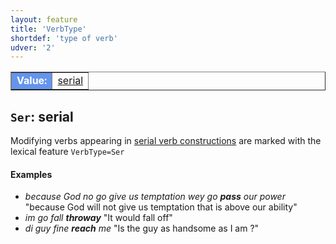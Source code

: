 ```yaml
---
layout: feature
title: 'VerbType'
shortdef: 'type of verb'
udver: '2'
---
```


<table class="typeindex" border="1">
<tr>
  <td style="background-color:cornflowerblue;color:white"><strong>Value:</strong> </td>
  <td><a href="#Ser">serial</a></td>
</tr>
</table>



## <a name="Ser">`Ser`</a>: serial


Modifying verbs appearing in [serial verb constructions](pcm/overview/specific-syntax#SVC) are marked with the lexical feature `VerbType=Ser`


#### Examples

* _because God no go give us temptation wey go <b>pass</b> our power_ "because God will not give us temptation that is above our ability"
* _im go fall <b>throway</b>_ "It would fall off"
* _di guy fine <b>reach</b> me_ "Is the guy as handsome as I am ?"


<!-- Interlanguage links updated Út zář 29 18:41:01 CEST 2020 -->
